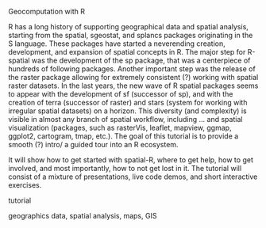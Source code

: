 <!--3 hours in length with a 20 minutes break included-->
<!--a title -->
Geocomputation with R
<!--an abstract 1200 characters max-->
R has a long history of supporting geographical data and spatial analysis, starting from the spatial, sgeostat, and splancs packages originating in the S language.
These packages have started a neverending creation, development, and expansion of spatial concepts in R.
The major step for R-spatial was the development of the sp package, that was a centerpiece of hundreds of following packages. 
Another important step was the release of the raster package allowing for extremely consistent (?) working with spatial raster datasets.
In the last years, the new wave of R spatial packages seems to appear with the development of sf (successor of sp), and with the creation of terra (successor of raster) and stars (system for working with irregular spatial datasets) on a horizon.
This diversity (and complexity) is visible in almost any branch of spatial workflow, including ... and spatial visualization (packages, such as rasterVis, leaflet, mapview, ggmap, ggplot2, cartogram, tmap, etc.).
The goal of this tutorial is to provide a smooth (?) intro/ a guided tour into an R ecosystem.
<!--This tutorial instead of showing how to get deep with the geospatial analysis in R, will focus on making participants aware of spatial possibilities in R.-->
It will show how to get started with spatial-R, where to get help, how to get involved, and most importantly, how to not get lost in it.
The tutorial will consist of a mixture of presentations, live code demos, and short interactive exercises.
<!--a type (tutorial/oral presentation/lightning talk/poster)-->
tutorial
<!-- a topic; just one-->

<!-- key words-->
geographics data, spatial analysis, maps, GIS